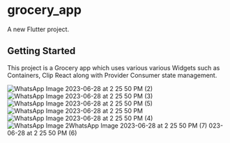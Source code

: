 # grocery_app

A new Flutter project.

## Getting Started

This project is a Grocery app which uses various various Widgets such as Containers, Clip React along with Provider Consumer state management.


![WhatsApp Image 2023-06-28 at 2 25 50 PM (2)](https://github.com/Pratyushkkumar/Grocery_app/assets/126789318/a26d54b3-aa03-48c2-90d6-e31de8fb07f1)
![WhatsApp Image 2023-06-28 at 2 25 50 PM (3)](https://github.com/Pratyushkkumar/Grocery_app/assets/126789318/e67ad222-2602-427e-9382-9835a3545850)
![WhatsApp Image 2023-06-28 at 2 25 50 PM (5)](https://github.com/Pratyushkkumar/Grocery_app/assets/126789318/69c5faae-10d3-4048-83e7-fcf874200100)
![WhatsApp Image 2023-06-28 at 2 25 50 PM](https://github.com/Pratyushkkumar/Grocery_app/assets/126789318/c5aeda12-687f-4eaf-9b53-9da471d84fd8)
![WhatsApp Image 2023-06-28 at 2 25 50 PM (4)](https://github.com/Pratyushkkumar/Grocery_app/assets/126789318/5578fae5-b2a6-42a0-8624-9152fb474372)
![WhatsApp Image 2![WhatsApp Image 2023-06-28 at 2 25 50 PM (7)](https://github.com/Pratyushkkumar/Grocery_app/assets/126789318/43058781-02f9-4242-bb14-da789acfc5a6)
023-06-28 at 2 25 50 PM (6)](https://github.com/Pratyushkkumar/Grocery_app/assets/126789318/a6c8b0e6-1033-4141-85f1-f0a2062c2b7c)




